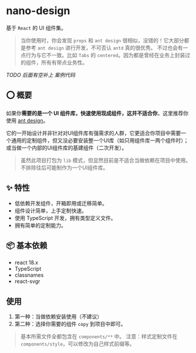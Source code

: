 # nano-design

基于 `React` 的 UI 组件集。

> 当你使用时，你会发现 `props` 和 `ant design` 很相似，没错的！它大部分都是参考 `ant design` 进行开发，不可否认 `antd` 真的很优秀。
> 不过也会有一点行为与它不一致。比如 `Tabs` 的 `centered`。因为都是曾经在业务上封装过的组件，所有有带点业务性。

*TODO 后面有空补上 案例代码*

## ⭕ 概要

如果你**需要的是一个 UI 组件库，快速使用现成组件，这并不适合你**，这里推荐你使用 [ant design](https://ant.design/docs/react/introduce-cn)。

它的一开始设计并非针对对UI组件库有强需求的人群，它更适合你项目中需要一个通用的定制组件，但又没必要安装整一个UI库（如只用组件库一两个组件时）；或当做一个内部的UI组件库的基建组件（二次开发）。

> 虽然此项目打包为 `lib` 模式，但显然目前是不适合当做依赖在项目中使用。不排除往后可能制作为一个UI组件库。


## ✨ 特性

- 低依赖开发组件，开箱即用或迁移简单。
- 组件设计简单，上手定制快速。
- 使用 TypeScript 开发，拥有类型定义文件。
- 拥有简单的定制能力。

## 📦 基本依赖

- react 18.x
- TypeScript
- classnames
- react-svgr

## 使用

1. 第一种：当做依赖安装使用（不建议）
2. 第二种：选择你需要的组件 `copy` 到项目中即可。
> 基本所需文件全都包含在 `components/**` 中。
> 注意：样式定制文件在 `components/style`，可以修改为自己样式前缀等。